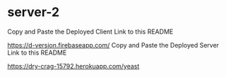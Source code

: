 # server-2

Copy and Paste the Deployed Client Link to this README

https://d-version.firebaseapp.com/
Copy and Paste the Deployed Server Link to this README

https://dry-crag-15792.herokuapp.com/yeast
